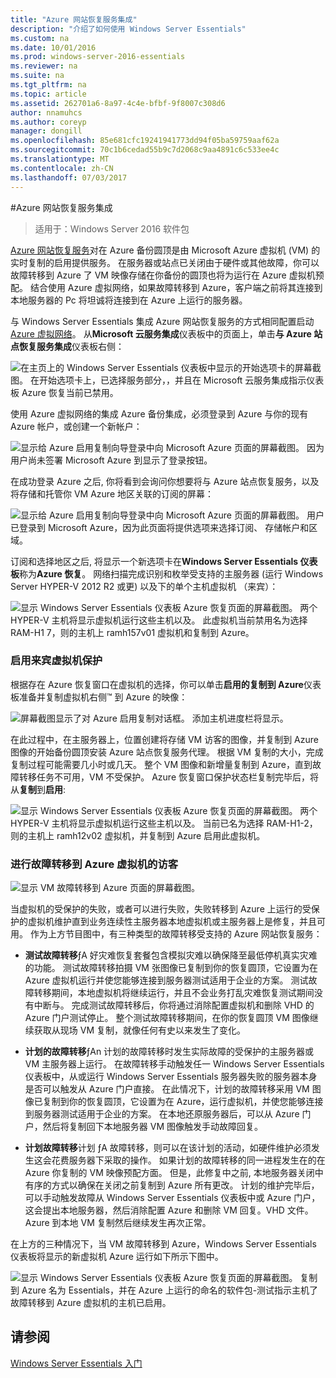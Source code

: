 ```yaml
---
title: "Azure 网站恢复服务集成"
description: "介绍了如何使用 Windows Server Essentials"
ms.custom: na
ms.date: 10/01/2016
ms.prod: windows-server-2016-essentials
ms.reviewer: na
ms.suite: na
ms.tgt_pltfrm: na
ms.topic: article
ms.assetid: 262701a6-8a97-4c4e-bfbf-9f8007c308d6
author: nnamuhcs
ms.author: coreyp
manager: dongill
ms.openlocfilehash: 85e681cfc19241941773dd94f05ba59759aaf62a
ms.sourcegitcommit: 70c1b6cedad55b9c7d2068c9aa4891c6c533ee4c
ms.translationtype: MT
ms.contentlocale: zh-CN
ms.lasthandoff: 07/03/2017
---
```

#<a name="azure-site-recovery-services-integration"></a>Azure 网站恢复服务集成

>适用于：Windows Server 2016 软件包

[Azure 网站恢复服务](https://azure.microsoft.com/en-us/documentation/services/site-recovery/)对在 Azure 备份圆顶是由 Microsoft Azure 虚拟机 (VM) 的实时复制的启用提供服务。 在服务器或站点已关闭由于硬件或其他故障，你可以故障转移到 Azure 了 VM 映像存储在你备份的圆顶也将为运行在 Azure 虚拟机预配。 结合使用 Azure 虚拟网络，如果故障转移到 Azure，客户端之前将其连接到本地服务器的 Pc 将坦诚将连接到在 Azure 上运行的服务器。

与 Windows Server Essentials 集成 Azure 网站恢复服务的方式相同配置启动[Azure 虚拟网络](azure-virtual-network-integration.md)。 从**Microsoft 云服务集成**仪表板中的页面上，单击**与 Azure 站点恢复服务集成**仪表板右侧：

![在主页上的 Windows Server Essentials 仪表板中显示的开始选项卡的屏幕截图。 在开始选项卡上，已选择服务部分，，并且在 Microsoft 云服务集成指示仪表板 Azure 恢复当前已禁用。](media/azure-site-recovery-1.PNG)

使用 Azure 虚拟网络的集成 Azure 备份集成，必须登录到 Azure 与你的现有 Azure 帐户，或创建一个新帐户：

![显示给 Azure 启用复制向导登录中向 Microsoft Azure 页面的屏幕截图。 因为用户尚未签署 Microsoft Azure 到显示了登录按钮。](media/azure-site-recovery-2.PNG)

在成功登录 Azure 之后, 你将看到会询问你想要将与 Azure 站点恢复服务，以及将存储和托管你 VM Azure 地区关联的订阅的屏幕：

![显示给 Azure 启用复制向导登录中向 Microsoft Azure 页面的屏幕截图。 用户已登录到 Microsoft Azure，因为此页面将提供选项来选择订阅、 存储帐户和区域。](media/azure-site-recovery-3.PNG)

订阅和选择地区之后, 将显示一个新选项卡在**Windows Server Essentials 仪表板**称为**Azure 恢复**。 网络扫描完成识别和枚举受支持的主服务器 (运行 Windows Server HYPER-V 2012 R2 或更) 以及下的单个主机虚拟机 （来宾）：

![显示 Windows Server Essentials 仪表板 Azure 恢复页面的屏幕截图。 两个 HYPER-V 主机将显示虚拟机运行这些主机以及。 此虚拟机当前禁用名为选择 RAM-H1 7，则的主机上 ramh157v01 虚拟机和复制到 Azure。](media/azure-site-recovery-4.PNG)

### <a name="enabling-guest-virtual-machines-for-protection"></a>启用来宾虚拟机保护

根据存在 Azure 恢复窗口在虚拟机的选择，你可以单击**启用的复制到 Azure**仪表板准备并复制虚拟机右侧™ 到 Azure 的映像：

![屏幕截图显示了对 Azure 启用复制对话框。 添加主机进度栏将显示。](media/azure-site-recovery-5.PNG)

在此过程中，在主服务器上，位置创建将存储 VM 访客的图像，并复制到 Azure 图像的开始备份圆顶安装 Azure 站点恢复服务代理。 根据 VM 复制的大小，完成复制过程可能需要几小时或几天。 整个 VM 图像和新增量复制到 Azure，直到故障转移任务不可用，VM 不受保护。 Azure 恢复窗口保护状态栏复制完毕后，将从**复制**到**启用**:

![显示 Windows Server Essentials 仪表板 Azure 恢复页面的屏幕截图。 两个 HYPER-V 主机将显示虚拟机运行这些主机以及。 当前已名为选择 RAM-H1-2，则的主机上 ramh12v02 虚拟机，并复制到 Azure 启用此虚拟机。](media/azure-site-recovery-6.PNG)

### <a name="failover-of-a-guest-vm-to-azure"></a>进行故障转移到 Azure 虚拟机的访客

![显示 VM 故障转移到 Azure 页面的屏幕截图。](media/azure-site-recovery-7.PNG)

当虚拟机的受保护的失败，或者可以进行失败，失败转移到 Azure 上运行的受保护的虚拟机维护直到业务连续性主服务器本地虚拟机或主服务器上是修复，并且可用。 作为上方节目图中，有三种类型的故障转移受支持的 Azure 网站恢复服务：

-   **测试故障转移**ƒA 好灾难恢复套餐包含模拟灾难以确保降至最低停机真实灾难的功能。 测试故障转移拍摄 VM 张图像已复制到你的恢复圆顶，它设置为在 Azure 虚拟机运行并使您能够连接到服务器测试适用于企业的方案。 测试故障转移期间，本地虚拟机将继续运行，并且不会业务打乱灾难恢复测试期间没有中断与。 完成测试故障转移后，你将通过消除配置虚拟机和删除 VHD 的 Azure 门户测试停止。 整个测试故障转移期间，在你的恢复圆顶 VM 图像继续获取从现场 VM 复制，就像任何有史以来发生了变化。

-   **计划的故障转移**ƒAn 计划的故障转移时发生实际故障的受保护的主服务器或 VM 主服务器上运行。 在故障转移手动触发任一 Windows Server Essentials 仪表板中，从或运行 Windows Server Essentials 服务器失败的服务器本身是否可以触发从 Azure 门户直接。 在此情况下，计划的故障转移采用 VM 图像已复制到你的恢复圆顶，它设置为在 Azure，运行虚拟机，并使您能够连接到服务器测试适用于企业的方案。 在本地还原服务器后，可以从 Azure 门户，然后将复制回下本地服务器 VM 图像触发手动故障回复。

-   **计划故障转移**计划 ƒA 故障转移，则可以在该计划的活动，如硬件维护必须发生这会花费服务器下采取的操作。 如果计划的故障转移的同一进程发生在的在 Azure 你复制的 VM 映像预配方面。 但是，此修复中之前, 本地服务器关闭中有序的方式以确保在关闭之前复制到 Azure 所有更改。 计划的维护完毕后，可以手动触发故障从 Windows Server Essentials 仪表板中或 Azure 门户，这会提出本地服务器，然后消除配置 Azure 和删除 VM 回复。VHD 文件。 Azure 到本地 VM 复制然后继续发生再次正常。

在上方的三种情况下，当 VM 故障转移到 Azure，Windows Server Essentials 仪表板将显示的新虚拟机 Azure 运行如下所示下图中。

![显示 Windows Server Essentials 仪表板 Azure 恢复页面的屏幕截图。 复制到 Azure 名为 Essentials，并在 Azure 上运行的命名的软件包-测试指示主机了故障转移到 Azure 虚拟机的主机已启用。](media/azure-site-recovery-8.PNG)

<a name="see-also"></a>请参阅
--------
[Windows Server Essentials 入门](get-started.md)
